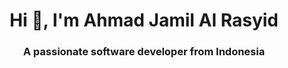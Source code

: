 <h1 align="center">Hi 👋, I'm Ahmad Jamil Al Rasyid</h1>
<h3 align="center">A passionate software developer from Indonesia</h3>
